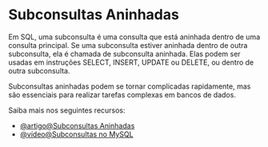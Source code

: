 # Subconsultas Aninhadas

Em SQL, uma subconsulta é uma consulta que está aninhada dentro de uma consulta principal. Se uma subconsulta estiver aninhada dentro de outra subconsulta, ela é chamada de subconsulta aninhada. Elas podem ser usadas em instruções SELECT, INSERT, UPDATE ou DELETE, ou dentro de outra subconsulta.

Subconsultas aninhadas podem se tornar complicadas rapidamente, mas são essenciais para realizar tarefas complexas em bancos de dados.

Saiba mais nos seguintes recursos:

- [@artigo@Subconsultas Aninhadas](https://www.studysmarter.co.uk/explanations/computer-science/databases/nested-subqueries-in-sql/)
- [@vídeo@Subconsultas no MySQL](https://www.youtube.com/watch?v=i5acg3Hvu6g)
